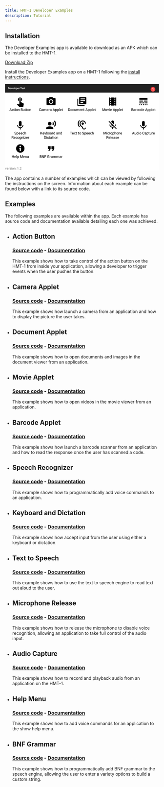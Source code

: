 ```yaml
---
title: HMT-1 Developer Examples
description: Tutorial
---
```


## Installation

The Developer Examples app is available to download as an APK which can be installed to the HMT-1.

[Download Zip](https://realwear.box.com/shared/static/63qvhoxvgf3xjl059myk8k04akios0f0.zip)

Install the Developer Examples app on a HMT-1 following the [install instructions](/installing-apks).

![Screen shot of the Developer Examples app](images/screenshot.png)

The app contains a number of examples which can be viewed by following the instructions on the screen. Information about each example can be found below with a link to its source code.

## Examples

The following examples are available within the app. Each example has source code and documentation available detailing each one was achieved. 

- ## Action Button
  ### [Source code](https://github.com/realwear/Developer-Examples/blob/master/hmt1developerexamples/src/main/java/com/realwear/hmt1developerexamples/ActionButtonActivity.java) - [Documentation](action-button)    
    This example shows how to take control of the action button on the HMT-1 from inside your application, allowing a developer to trigger events when the user pushes the button.
- ## Camera Applet
  ### [Source code](https://github.com/realwear/Developer-Examples/blob/master/hmt1developerexamples/src/main/java/com/realwear/hmt1developerexamples/CameraActivity.java) - [Documentation](camera-applet)
    This example shows how launch a camera from an application and how to display the picture the user takes.	
- ## Document Applet
  ### [Source code](https://github.com/realwear/Developer-Examples/blob/master/hmt1developerexamples/src/main/java/com/realwear/hmt1developerexamples/DocumentActivity.java) - [Documentation](document-applet)
    This example shows how to open documents and images in the document viewer from an application.
- ## Movie Applet
  ### [Source code](https://github.com/realwear/Developer-Examples/blob/master/hmt1developerexamples/src/main/java/com/realwear/hmt1developerexamples/MovieActivity.java) - [Documentation](movie-applet)
    This example shows how to open videos in the movie viewer from an application.
- ## Barcode Applet
  ### [Source code](https://github.com/realwear/Developer-Examples/blob/master/hmt1developerexamples/src/main/java/com/realwear/hmt1developerexamples/BarcodeActivity.java) - [Documentation](barcode-applet)    
    This example shows how launch a barcode scanner from an application and how to read the response once the user has scanned a code.	
- ## Speech Recognizer
  ### [Source code](https://github.com/realwear/Developer-Examples/blob/master/hmt1developerexamples/src/main/java/com/realwear/hmt1developerexamples/SpeechRecognizerActivity.java) - [Documentation](speech-recognizer)
    This example shows how to programmatically add voice commands to an application. 
- ## Keyboard and Dictation
  ### [Source code](https://github.com/realwear/Developer-Examples/blob/master/hmt1developerexamples/src/main/java/com/realwear/hmt1developerexamples/DictationActivity.java) - [Documentation](keyboard-and-dictation)
    This example shows how accept input from the user using either a keyboard or dictation.
- ## Text to Speech
  ### [Source code](https://github.com/realwear/Developer-Examples/blob/master/hmt1developerexamples/src/main/java/com/realwear/hmt1developerexamples/TTSActivity.java) - [Documentation](text-to-speech)
    This example shows how to use the text to speech engine to read text out aloud to the user.
- ## Microphone Release
  ### [Source code](https://github.com/realwear/Developer-Examples/blob/master/hmt1developerexamples/src/main/java/com/realwear/hmt1developerexamples/MicrophoneReleaseActivity.java) - [Documentation](microphone-release)
    This example shows how to release the microphone to disable voice recognition, allowing an application to take full control of the audio input.	
- ## Audio Capture
  ### [Source code](https://github.com/realwear/Developer-Examples/blob/master/hmt1developerexamples/src/main/java/com/realwear/hmt1developerexamples/AudioCaptureActivity.java) - [Documentation](audio-capture)
    This example shows how to record and playback audio from an application on the HMT-1.
- ## Help Menu
  ### [Source code](https://github.com/realwear/Developer-Examples/blob/master/hmt1developerexamples/src/main/java/com/realwear/hmt1developerexamples/ShowHelpActivity.java) - [Documentation](help-menu)
    This example shows how to add voice commands for an application to the show help menu.
- ## BNF Grammar
  ### [Source code](https://github.com/realwear/Developer-Examples/blob/master/hmt1developerexamples/src/main/java/com/realwear/hmt1developerexamples/BNFGrammarActivity.java) - [Documentation](bnf-grammar)
    This example shows how to programmatically add BNF grammar to the speech engine, allowing the user to enter a variety options to build a custom string.
